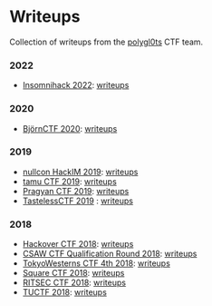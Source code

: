 Writeups
========

Collection of writeups from the [polygl0ts](https://ctf.epfl.ch/) CTF team.

### 2022
- [Insomnihack 2022](https://ctftime.org/event/1506): [writeups](ins22)

### 2020
- [BjörnCTF 2020](https://ctf.flagbot.ch/): [writeups](bjorn20)

### 2019

- [nullcon HackIM 2019](https://ctftime.org/event/741): [writeups](nullcon19)
- [tamu CTF 2019](https://ctftime.org/event/740): [writeups](tamu19)
- [Pragyan CTF 2019](https://ctftime.org/event/755): [writeups](pragyan19)
- [TastelessCTF 2019](https://ctftime.org/event/872) : [writeups](tasteless19)

### 2018

- [Hackover CTF 2018](https://ctftime.org/event/689): [writeups](hackover18)
- [CSAW CTF Qualification Round 2018](https://ctftime.org/event/633): [writeups](csaw18)
- [TokyoWesterns CTF 4th 2018](https://ctftime.org/event/651): [writeups](twctf18)
- [Square CTF 2018](https://ctftime.org/event/695): [writeups](square18)
- [RITSEC CTF 2018](https://ctftime.org/event/682): [writeups](ritsec18)
- [TUCTF 2018](https://ctftime.org/live/650): [writeups](tuctf18)
